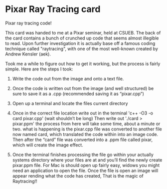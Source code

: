 # Pixar Ray Tracing card
Pixar ray tracing code!

This card was handed to me at a Pixar seminar, held at CSUEB.
The back of the card contains a bunch of crunched up code that seems almost illegible to read.
Upon further investigation it is actually base off a famous coding technique called "raytracing", with one of the most well-known created by Andrew Kensler (aek).

Took me a while to figure out how to get it working, but the process is fairly simple. Here are the steps I took:

1. Write the code out from the image and onto a text file. 
2. Once the code is written out from the image (and well structured) be sure to save it as a .cpp (recommended saving it as “pixar.cpp”)
3. Open up a terminal and locate the files current directory
4. Once in the correct file location write out in the terminal
 	'c++ -O3 -o card pixar.cpp'
(wait shouldn’t be long)
  	Then write out
'./card > pixar.ppm'
the process from here will take some time, about a minute or two.
what is happening is the pixar.cpp file was converted to another file now named card, which translated the code within into an image code. Then after the “card” file was converted into a .ppm file called pixar, which will create the image effect. 

5. Once the terminal finishes processing the file go within your actually systems directory where your files are at and you’ll find the newly create pixar.ppm file. For Mac is should open up fairly easy, widows you might need an application to open the file. Once the file is open an image will appear rending what the code has created, That is the magic of Raytracing!!
